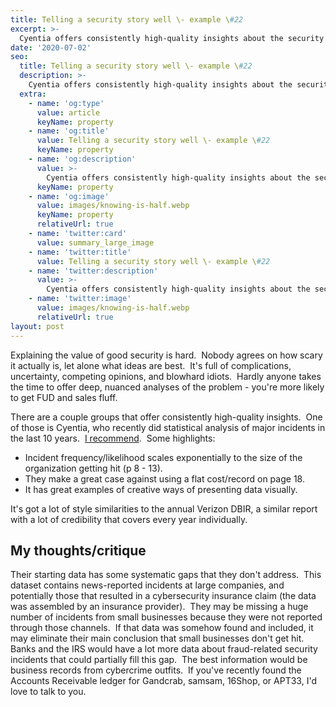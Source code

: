 ```yaml
---
title: Telling a security story well \- example \#22
excerpt: >-
  Cyentia offers consistently high-quality insights about the security value proposition. They recently did statistical analysis of major incidents in the last 10 years.  Some highlights:
date: '2020-07-02'
seo:
  title: Telling a security story well \- example \#22
  description: >-
    Cyentia offers consistently high-quality insights about the security value proposition. 
  extra:
    - name: 'og:type'
      value: article
      keyName: property
    - name: 'og:title'
      value: Telling a security story well \- example \#22
      keyName: property
    - name: 'og:description'
      value: >-
        Cyentia offers consistently high-quality insights about the security value proposition. 
      keyName: property
    - name: 'og:image'
      value: images/knowing-is-half.webp
      keyName: property
      relativeUrl: true
    - name: 'twitter:card'
      value: summary_large_image
    - name: 'twitter:title'
      value: Telling a security story well \- example \#22
    - name: 'twitter:description'
      value: >-
        Cyentia offers consistently high-quality insights about the security value proposition. 
    - name: 'twitter:image'
      value: images/knowing-is-half.webp
      relativeUrl: true
layout: post
---
```

Explaining the value of good security is hard.  Nobody agrees on how scary it actually is, let alone what ideas are best.  It's full of complications, uncertainty, competing opinions, and blowhard idiots.  Hardly anyone takes the time to offer deep, nuanced analyses of the problem - you're more likely to get FUD and sales fluff.  

There are a couple groups that offer consistently high-quality insights.  One of those is Cyentia, who recently did statistical analysis of major incidents in the last 10 years.  [I recommend](https://www.cyentia.com/wp-content/uploads/IRIS2020_cyentia.pdf).  Some highlights:

*   Incident frequency/likelihood scales exponentially to the size of the organization getting hit (p 8 - 13). 
*   They make a great case against using a flat cost/record on page 18. 
*   It has great examples of creative ways of presenting data visually.

It's got a lot of style similarities to the annual Verizon DBIR, a similar report with a lot of credibility that covers every year individually. 

## My thoughts/critique

Their starting data has some systematic gaps that they don't address.  This dataset contains news-reported incidents at large companies, and potentially those that resulted in a cybersecurity insurance claim (the data was assembled by an insurance provider).  They may be missing a huge number of incidents from small businesses because they were not reported through those channels.  If that data was somehow found and included, it may eliminate their main conclusion that small businesses don't get hit.  Banks and the IRS would have a lot more data about fraud-related security incidents that could partially fill this gap.  The best information would be business records from cybercrime outfits.  If you've recently found the Accounts Receivable ledger for Gandcrab, samsam, 16Shop, or APT33, I'd love to talk to you.
